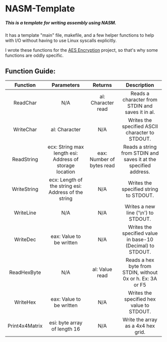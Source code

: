 # NASM-Template

##### This is a template for writing assembly using NASM.

It has a template "main" file, makefile, and a few helper functions to help with I/O without having to use Linux syscalls explicitly.

I wrote these functions for the [AES Encryption](https://github.com/Satharus/AES-Encryption) project, so that's why some functions are oddly specific.

## Function Guide:

|    Function    |                        Parameters                       |          Returns          |                            Description                           |
|:--------------:|:-------------------------------------------------------:|:-------------------------:|:----------------------------------------------------------------:|
| ReadChar       |                           N/A                           | al: Character read        | Reads a character from STDIN and saves it in al.                 |
| WriteChar      | al: Character                                           |            N/A            | Writes the specified ASCII character to STDOUT.                  |
| ReadString     | ecx: String max length esi: Address of storage location | eax: Number of bytes read | Reads a string from STDIN and saves it at the specified address. |
| WriteString    | ecx: Length of the string esi: Address of the string    |            N/A            | Writes the specified string to STDOUT.                           |
| WriteLine      |                           N/A                           |            N/A            | Writes a new line ('\n') to STDOUT.                              |
| WriteDec       | eax: Value to be written                                |            N/A            | Writes the specified value in base-10 (Decimal) to STDOUT.       |
| ReadHexByte    |                           N/A                           | al: Value read            | Reads a hex byte from STDIN, without 0x or h. Ex: 3A or F5       |
| WriteHex       | eax: Value to be written                                |            N/A            | Writes the specified hex value to STDOUT.                        |
| Print4x4Matrix | esi: byte array of length 16                            |            N/A            | Write the array as a 4x4 hex grid.                               |
